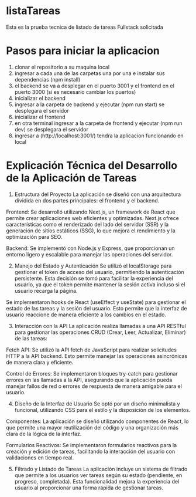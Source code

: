 # listaTareas
Esta es la prueba tecnica de listado de tareas Fullstack solicitada

# Pasos para iniciar la aplicacion

1) clonar el repositorio a su maquina local
2) ingresar a cada una de las carpetas una por una e instalar sus dependencias (npm install)
3) el backend se va a desplegar en el puerto 3001 y el frontend en el puerto 3000 (si es necesario cambiar los puertos)
4) inicializar el backend
5) ingresar a la carpeta de backend y ejecutar (npm run start) se desplegara el servidor
6) inicializar el frontend
7)  en otra terminal ingresar a la carpeta de frontend y ejecutar (npm run dev) se desplegara el servidor
8) ingresar a (http://localhost:3001/) tendra la aplicacion funcionando en local

# Explicación Técnica del Desarrollo de la Aplicación de Tareas
1. Estructura del Proyecto
La aplicación se diseñó con una arquitectura dividida en dos partes principales: el frontend y el backend.

Frontend: Se desarrolló utilizando Next.js, un framework de React que permite crear aplicaciones web eficientes y optimizadas. Next.js ofrece características como el renderizado del lado del servidor (SSR) y la generación de sitios estáticos (SSG), lo que mejora el rendimiento y la optimización para SEO.

Backend: Se implementó con Node.js y Express, que proporcionan un entorno ligero y escalable para manejar las operaciones del servidor.

2. Manejo del Estado y Autenticación
Se utilizó el localStorage para gestionar el token de acceso del usuario, permitiendo la autenticación persistente. Esta decisión se tomó para facilitar la experiencia del usuario, ya que el token permite mantener la sesión activa incluso si el usuario recarga la página.

Se implementaron hooks de React (useEffect y useState) para gestionar el estado de las tareas y la sesión del usuario. Esto permite que la interfaz de usuario reaccione de manera eficiente a los cambios en el estado.

3. Interacción con la API
La aplicación realiza llamadas a una API RESTful para gestionar las operaciones CRUD (Crear, Leer, Actualizar, Eliminar) de las tareas:

Fetch API: Se utilizó la API fetch de JavaScript para realizar solicitudes HTTP a la API backend. Esto permite manejar las operaciones asincrónicas de manera clara y eficiente.

Control de Errores: Se implementaron bloques try-catch para gestionar errores en las llamadas a la API, asegurando que la aplicación pueda manejar fallos de red o errores de respuesta de manera amigable para el usuario.

4. Diseño de la Interfaz de Usuario
Se optó por un diseño minimalista y funcional, utilizando CSS para el estilo y la disposición de los elementos.

Componentes: La aplicación se diseñó utilizando componentes de React, lo que permite una mayor reutilización del código y una organización más clara de la lógica de la interfaz.

Formularios Reactivos: Se implementaron formularios reactivos para la creación y edición de tareas, facilitando la interacción del usuario con validaciones en tiempo real.

5. Filtrado y Listado de Tareas
La aplicación incluye un sistema de filtrado que permite a los usuarios ver tareas según su estado (pendiente, en progreso, completada). Esta funcionalidad mejora la experiencia del usuario al proporcionar una forma rápida de gestionar tareas.
